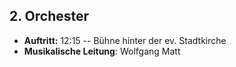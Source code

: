## 2. Orchester
- __Auftritt:__ 12:15 -- Bühne hinter der ev. Stadtkirche
- __Musikalische Leitung__: Wolfgang Matt
